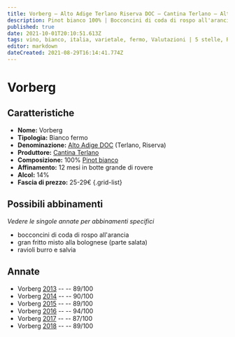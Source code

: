 ```yaml
---
title: Vorberg – Alto Adige Terlano Riserva DOC – Cantina Terlano – Alto-Adige (IT) – 25-29€ – 3★-5★
description: Pinot bianco 100% | Bocconcini di coda di rospo all'arancia – Gran fritto misto alla bolognese – Ravioli burro e salvia
published: true
date: 2021-10-01T20:10:51.613Z
tags: vino, bianco, italia, varietale, fermo, Valutazioni | 5 stelle, Regione vino | Alto-Adige, bocconcini di coda di rospo all'arancia, pinot bianco, gran fritto misto alla bolognese, ravioli burro e salvia, Prezzi | 25-29€
editor: markdown
dateCreated: 2021-08-29T16:14:41.774Z
---
```


# Vorberg

## Caratteristiche
- **Nome:** Vorberg
- **Tipologia:** Bianco fermo 
- **Denominazione:** [Alto Adige DOC](/denominazioni/Italia/Alto-Adige/DOC/Alto-Adige) (Terlano, Riserva)
- **Produttore:** [Cantina Terlano](/produttori/Italia/Alto-Adige/Cantina-Terlano) 
- **Composizione:** 100% [Pinot bianco](/vitigni/Italia/bacca-bianca/pinot-bianco)
- **Affinamento:** 12 mesi in botte grande di rovere
- **Alcol:** 14%
- **Fascia di prezzo:** 25-29€
{.grid-list}


## Possibili abbinamenti
*Vedere le singole annate per abbinamenti specifici*

- bocconcini di coda di rospo all'arancia
- gran fritto misto alla bolognese (parte salata)
- ravioli burro e salvia

## Annate
- Vorberg [2013](/vini/Italia/Alto-Adige/Cantina-Terlano/Vorberg/2013) -- <span class="star-4"></span> -- 89/100
- Vorberg [2014](/vini/Italia/Alto-Adige/Cantina-Terlano/Vorberg/2014) -- <span class="star-4"></span> -- 90/100
- Vorberg [2015](/vini/Italia/Alto-Adige/Cantina-Terlano/Vorberg/2015) -- <span class="star-4"></span> -- 89/100
- Vorberg [2016](/vini/Italia/Alto-Adige/Cantina-Terlano/Vorberg/2016) -- <span class="star-5"></span> -- 94/100  
- Vorberg [2017](/vini/Italia/Alto-Adige/Cantina-Terlano/Vorberg/2017) -- <span class="star-3"></span> -- 87/100
- Vorberg [2018](/vini/Italia/Alto-Adige/Cantina-Terlano/Vorberg/2018) -- <span class="star-4"></span> -- 89/100 
 